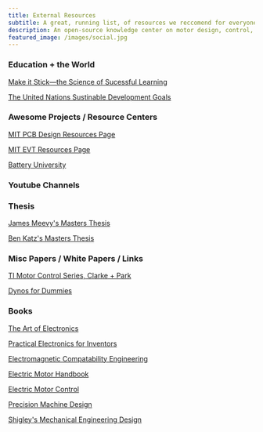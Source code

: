 ```yaml
---
title: External Resources
subtitle: A great, running list, of resources we reccomend for everyone.
description: An open-source knowledge center on motor design, control, and testing for electric vehicles and robotics.
featured_image: /images/social.jpg
---
```


### Education + the World

[Make it Stick—the Science of Sucessful Learning]()

[The United Nations Sustinable Development Goals]()

### Awesome Projects / Resource Centers

[MIT PCB Design Resources Page]()

[MIT EVT Resources Page]()

[Battery University]()

### Youtube Channels

### Thesis

[James Meevy's Masters Thesis](https://krex.k-state.edu/bitstream/handle/2097/1507/JamesMevey2009.pdf)

[Ben Katz's Masters Thesis]()

### Misc Papers / White Papers / Links

[TI Motor Control Series, Clarke + Park](https://pcb.mit.edu/lectures/lecture_x/clarke_park.pdf)

[Dynos for Dummies](https://evt.mit.edu/textbooks/Dynos_for_Dummies.pdf)

### Books

[The Art of Electronics]()

[Practical Electronics for Inventors]()

[Electromagnetic Compatability Engineering]()

[Electric Motor Handbook]()

[Electric Motor Control]()

[Precision Machine Design]()

[Shigley's Mechanical Engineering Design]()

